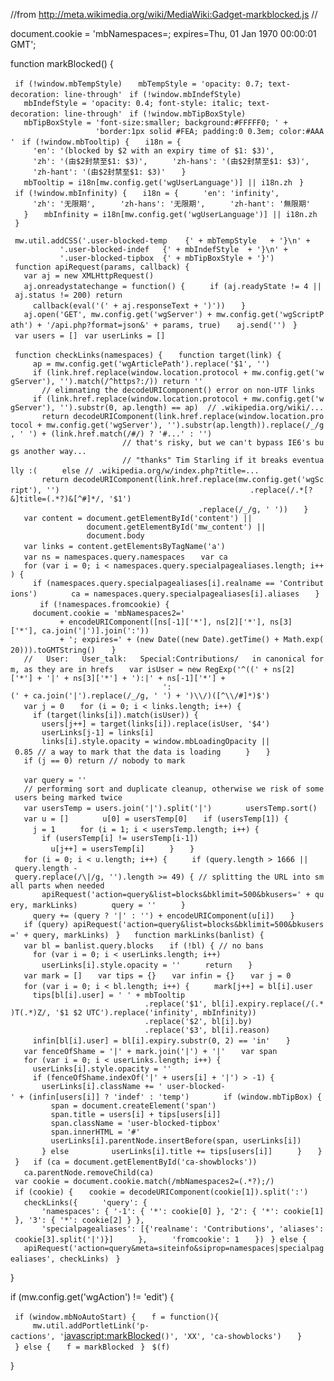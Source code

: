 //from <http://meta.wikimedia.org/wiki/MediaWiki:Gadget-markblocked.js> //

document.cookie = 'mbNamespaces=; expires=Thu, 01 Jan 1970 00:00:01 GMT';

function markBlocked() {

` if (!window.mbTempStyle)`
`   mbTempStyle = 'opacity: 0.7; text-decoration: line-through'`
` if (!window.mbIndefStyle)`
`   mbIndefStyle = 'opacity: 0.4; font-style: italic; text-decoration: line-through'`
` if (!window.mbTipBoxStyle)`
`   mbTipBoxStyle = 'font-size:smaller; background:#FFFFF0; ' +`
`                   'border:1px solid #FEA; padding:0 0.3em; color:#AAA'`
` if (!window.mbTooltip) {`
`   i18n = {`
`     'en': '(blocked by $2 with an expiry time of $1: $3)',`
`     'zh': '(由$2封禁至$1: $3)',`
`     'zh-hans': '(由$2封禁至$1: $3)',`
`     'zh-hant': '(由$2封禁至$1: $3)'`
`   }`
`   mbTooltip = i18n[mw.config.get('wgUserLanguage')] || i18n.zh`
` }`
` if (!window.mbInfinity) {`
`   i18n = {`
`     'en': 'infinity',`
`     'zh': '无限期',`
`     'zh-hans': '无限期',`
`     'zh-hant': '無限期'`
`   }`
`   mbInfinity = i18n[mw.config.get('wgUserLanguage')] || i18n.zh`
` }`

` mw.util.addCSS('.user-blocked-temp    {' + mbTempStyle   + '}\n' +`
`           '.user-blocked-indef   {' + mbIndefStyle  + '}\n' +`
`           '.user-blocked-tipbox  {' + mbTipBoxStyle + '}')`
` function apiRequest(params, callback) {`
`   var aj = new XMLHttpRequest()`
`   aj.onreadystatechange = function() {`
`     if (aj.readyState != 4 || aj.status != 200) return  `
`     callback(eval('(' + aj.responseText + ')'))`
`   }`
`   aj.open('GET', mw.config.get('wgServer') + mw.config.get('wgScriptPath') + '/api.php?format=json&' + params, true)`
`   aj.send('')`
` }`
` `
` var users = []`
` var userLinks = []`

` function checkLinks(namespaces) {`
`   function target(link) {`
`     ap = mw.config.get('wgArticlePath').replace('$1', '')`
`     if (link.href.replace(window.location.protocol + mw.config.get('wgServer'), '').match(/^https?:/)) return ''`
`       // elimnating the decodeURIComponent() error on non-UTF links`
`     if (link.href.replace(window.location.protocol + mw.config.get('wgServer'), '').substr(0, ap.length) == ap)  // .wikipedia.org/wiki/...`
`       return decodeURIComponent(link.href.replace(window.location.protocol + mw.config.get('wgServer'), '').substr(ap.length)).replace(/_/g, ' ') + (link.href.match(/#/) ? '#...' : '')`
`                         // that's risky, but we can't bypass IE6's bugs another way...`
`                         // "thanks" Tim Starling if it breaks eventually :(`
`     else // .wikipedia.org/w/index.php?title=...`
`       return decodeURIComponent(link.href.replace(mw.config.get('wgScript'), '')`
`                                          .replace(/.*[?&]title=(.*?)&[^#]*/, '$1')`
`                                          .replace(/_/g, ' '))`
`   }`
`   `
`   var content = document.getElementById('content') ||`
`                 document.getElementById('mw_content') ||`
`                 document.body`
`   var links = content.getElementsByTagName('a')`
`     `
`   var ns = namespaces.query.namespaces`
`   var ca`
`   for (var i = 0; i < namespaces.query.specialpagealiases.length; i++) {`
`     if (namespaces.query.specialpagealiases[i].realname == 'Contributions')`
`       ca = namespaces.query.specialpagealiases[i].aliases`
`   }`
`   `
`   if (!namespaces.fromcookie) {`
`     document.cookie = 'mbNamespaces2='`
`           + encodeURIComponent([ns[-1]['*'], ns[2]['*'], ns[3]['*'], ca.join('|')].join(':'))`
`           + '; expires=' + (new Date((new Date).getTime() + Math.exp(20))).toGMTString()`
`   }`
`   `
`   //   User:   User_talk:   Special:Contributions/   in canonical form, as they are in hrefs`
`   var isUser = new RegExp('^((' + ns[2]['*'] + '|' + ns[3]['*'] + '):|' + ns[-1]['*'] +`
`                                  ':(' + ca.join('|').replace(/_/g, ' ') + ')\\/)([^\\/#]*)$')`
`   var j = 0`
`   for (i = 0; i < links.length; i++) {`
`     if (target(links[i]).match(isUser)) {`
`       users[j++] = target(links[i]).replace(isUser, '$4')`
`       userLinks[j-1] = links[i]`
`       links[i].style.opacity = window.mbLoadingOpacity || 0.85 // a way to mark that the data is loading`
`     }`
`   }`
`   if (j == 0) return // nobody to mark`

`   var query = ''`
`   `
`   // performing sort and duplicate cleanup, otherwise we risk of some users being marked twice`
`   var usersTemp = users.join('|').split('|')`
`       usersTemp.sort()`
`   var u = []`
`       u[0] = usersTemp[0]`
`   if (usersTemp[1]) {`
`     j = 1`
`     for (i = 1; i < usersTemp.length; i++) {`
`       if (usersTemp[i] != usersTemp[i-1])`
`         u[j++] = usersTemp[i]`
`     }`
`   }`
`   `
`   for (i = 0; i < u.length; i++) {`
`     if (query.length > 1666 || query.length - query.replace(/\|/g, '').length >= 49) { // splitting the URL into small parts when needed `
`       apiRequest('action=query&list=blocks&bklimit=500&bkusers=' + query, markLinks)`
`       query = ''`
`     }`
`     query += (query ? '|' : '') + encodeURIComponent(u[i])`
`   }`
`   if (query) apiRequest('action=query&list=blocks&bklimit=500&bkusers=' + query, markLinks)`
` }`
` `
` function markLinks(banlist) {`
`   var bl = banlist.query.blocks`
`   if (!bl) { // no bans`
`     for (var i = 0; i < userLinks.length; i++)`
`       userLinks[i].style.opacity = ''`
`     return`
`   }`
`   var mark = []`
`   var tips = {}`
`   var infin = {}`
`   var j = 0`
`   for (var i = 0; i < bl.length; i++) {`
`     mark[j++] = bl[i].user`
`     tips[bl[i].user] = ' ' + mbTooltip`
`                              .replace('$1', bl[i].expiry.replace(/(.*)T(.*)Z/, '$1 $2 UTC').replace('infinity', mbInfinity))`
`                              .replace('$2', bl[i].by)`
`                              .replace('$3', bl[i].reason)`
`     infin[bl[i].user] = bl[i].expiry.substr(0, 2) == 'in'`
`   }`
`   var fenceOfShame = '|' + mark.join('|') + '|'`
`   var span`
`   for (var i = 0; i < userLinks.length; i++) {`
`     userLinks[i].style.opacity = ''`
`     if (fenceOfShame.indexOf('|' + users[i] + '|') > -1) {`
`       userLinks[i].className += ' user-blocked-' + (infin[users[i]] ? 'indef' : 'temp')`
`       if (window.mbTipBox) {`
`         span = document.createElement('span')`
`         span.title = users[i] + tips[users[i]]`
`         span.className = 'user-blocked-tipbox'`
`         span.innerHTML = '#'`
`         userLinks[i].parentNode.insertBefore(span, userLinks[i])`
`       } else`
`         userLinks[i].title += tips[users[i]]`
`     }`
`   }`
` }`
` `
` if (ca = document.getElementById('ca-showblocks'))`
`   ca.parentNode.removeChild(ca)`
` `
` var cookie = document.cookie.match(/mbNamespaces2=(.*?);/)`
` if (cookie) {`
`   cookie = decodeURIComponent(cookie[1]).split(':')`
`   checkLinks({`
`     'query': {`
`       'namespaces': { '-1': { '*': cookie[0] }, '2': { '*': cookie[1] }, '3': { '*': cookie[2] } },`
`       'specialpagealiases': [{'realname': 'Contributions', 'aliases': cookie[3].split('|')}]`
`     },`
`     'fromcookie': 1`
`   })`
` } else {`
`   apiRequest('action=query&meta=siteinfo&siprop=namespaces|specialpagealiases', checkLinks)`
` }`

}

if (mw.config.get('wgAction') \!= 'edit') {

` if (window.mbNoAutoStart) {`
`   f = function(){`
`     mw.util.addPortletLink('p-cactions', '`<javascript:markBlocked>`()', 'XX', 'ca-showblocks')`
`   }`
` } else {`
`   f = markBlocked`
` }`
` $(f)`

}
